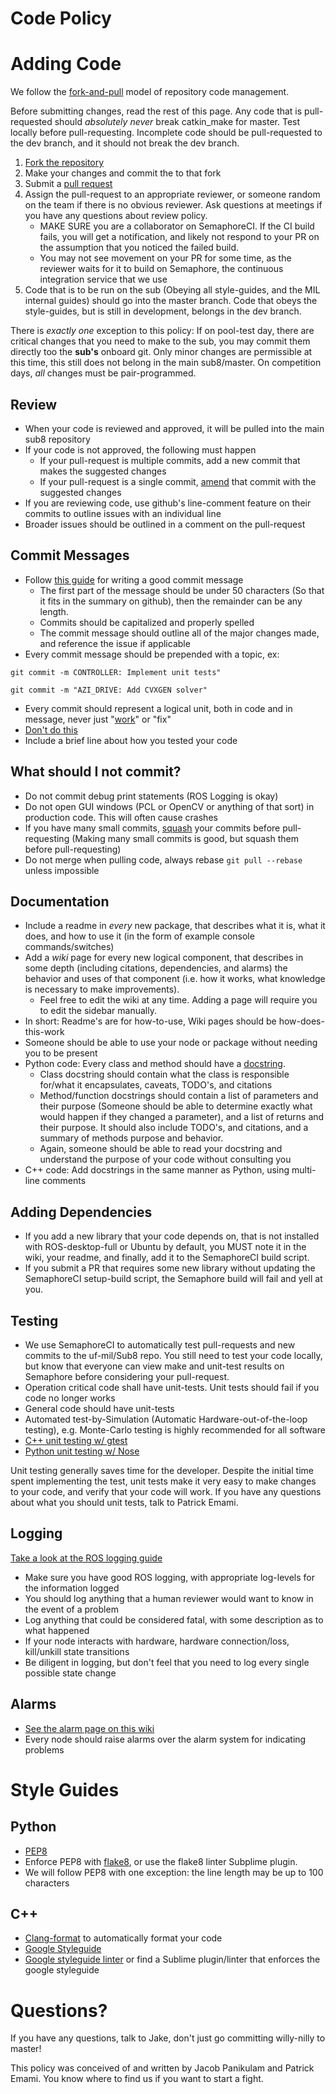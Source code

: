 Code Policy
===========

# Adding Code
We follow the [fork-and-pull](https://guides.github.com/activities/contributing-to-open-source/) model of repository code management. 

Before submitting changes, read the rest of this page. Any code that is pull-requested should *absolutely never* break catkin_make for master. Test locally before pull-requesting. Incomplete code should be pull-requested to the dev branch, and it should not break the dev branch.

1. [Fork the repository](https://help.github.com/articles/fork-a-repo/)
2. Make your changes and commit the to that fork
3. Submit a [pull request](https://help.github.com/articles/using-pull-requests/)
4. Assign the pull-request to an appropriate reviewer, or someone random on the team if there is no obvious reviewer. Ask questions at meetings if you have any questions about review policy.
    * MAKE SURE you are a collaborator on SemaphoreCI. If the CI build fails, you will get a notification, and likely not respond to your PR on the assumption that you noticed the failed build.
    * You may not see movement on your PR for some time, as the reviewer waits for it to build on Semaphore, the continuous integration service that we use
5. Code that is to be run on the sub (Obeying all style-guides, and the MIL internal guides) should go into the master branch. Code that obeys the style-guides, but is still in development, belongs in the dev branch.

There is *exactly one* exception to this policy:
If on pool-test day, there are critical changes that you need to make to the sub, you may commit them directly too the **sub's** onboard git. Only minor changes are permissible at this time, this still does not belong in the main sub8/master. On competition days, *all* changes must be pair-programmed.

## Review
* When your code is reviewed and approved, it will be pulled into the main sub8 repository
* If your code is not approved, the following must happen
    * If your pull-request is multiple commits, add a new commit that makes the suggested changes
    * If your pull-request is a single commit, [amend](https://www.atlassian.com/git/tutorials/rewriting-history/git-commit--amend) that commit with the suggested changes
* If you are reviewing code, use github's line-comment feature on their commits to outline issues with an individual line
* Broader issues should be outlined in a comment on the pull-request

## Commit Messages
* Follow [this guide](http://tbaggery.com/2008/04/19/a-note-about-git-commit-messages.html) for writing a good commit message
    * The first part of the message should be under 50 characters (So that it fits in the summary on github), then the remainder can be any length.
    * Commits should be capitalized and properly spelled
    * The commit message should outline all of the major changes made, and reference the issue if applicable
* Every commit message should be prepended with a topic, ex:

`git commit -m CONTROLLER: Implement unit tests"`

`git commit -m "AZI_DRIVE: Add CVXGEN solver"`

* Every commit should represent a logical unit, both in code and in message, never just "[work](https://github.com/uf-mil/SubjuGator/commits/master?page=4)" or "fix"
* [Don't do this](http://www.commitlogsfromlastnight.com/)
* Include a brief line about how you tested your code

## What should I not commit?
* Do not commit debug print statements (ROS Logging is okay)
* Do not open GUI windows (PCL or OpenCV or anything of that sort) in production code. This will often cause crashes
* If you have many small commits, [squash](http://stackoverflow.com/questions/5189560/squash-my-last-x-commits-together-using-git) your commits before pull-requesting (Making many small commits is good, but squash them before pull-requesting)
* Do not merge when pulling code, always rebase `git pull --rebase` unless impossible

## Documentation
* Include a readme in *every* new package, that describes what it is, what it does, and how to use it (in the form of example console commands/switches)
* Add a *wiki* page for every new logical component, that describes in some depth (including citations, dependencies, and alarms) the behavior and uses of that component (i.e. how it works, what knowledge is necessary to make improvements).
    * Feel free to edit the wiki at any time. Adding a page will require you to edit the sidebar manually.
* In short: Readme's are for how-to-use, Wiki pages should be how-does-this-work
* Someone should be able to use your node or package without needing you to be present
* Python code: Every class and method should have a [docstring](https://en.wikipedia.org/wiki/Docstring#Python). 
    * Class docstring should contain what the class is responsible for/what it encapsulates, caveats, TODO's, and citations
    * Method/function docstrings should contain a list of parameters and their purpose (Someone should be able to determine exactly what would happen if they changed a parameter), and a list of returns and their purpose. It should also include TODO's, and citations, and a summary of methods purpose and behavior.
    * Again, someone should be able to read your docstring and understand the purpose of your code without consulting you
* C++ code: Add docstrings in the same manner as Python, using multi-line comments

## Adding Dependencies
* If you add a new library that your code depends on, that is not installed with ROS-desktop-full or Ubuntu by default, you MUST note it in the wiki, your readme, and finally, add it to the SemaphoreCI build script. 
* If you submit a PR that requires some new library without updating the SemaphoreCI setup-build script, the Semaphore build will fail and yell at you.

## Testing
* We use SemaphoreCI to automatically test pull-requests and new commits to the uf-mil/Sub8 repo. You still need to test your code locally, but know that everyone can view make and unit-test results on Semaphore before considering your pull-request.
* Operation critical code shall have unit-tests. Unit tests should fail if you code no longer works
* General code should have unit-tests
* Automated test-by-Simulation (Automatic Hardware-out-of-the-loop testing), e.g. Monte-Carlo testing is highly recommended for all software
* [C++ unit testing w/ gtest](https://code.google.com/p/googletest/)
* [Python unit testing w/ Nose](https://nose.readthedocs.org/en/latest/)

Unit testing generally saves time for the developer. Despite the initial time spent implementing the test, unit tests make it very easy to make changes to your code, and verify that your code will work.
If you have any questions about what you should unit tests, talk to Patrick Emami.

## Logging
[Take a look at the ROS logging guide](http://wiki.ros.org/roscpp/Overview/Logging)
* Make sure you have good ROS logging, with appropriate log-levels for the information logged
* You should log anything that a human reviewer would want to know in the event of a problem
* Log anything that could be considered fatal, with some description as to what happened
* If your node interacts with hardware, hardware connection/loss, kill/unkill state transitions
* Be diligent in logging, but don't feel that you need to log every single possible state change

## Alarms
* [See the alarm page on this wiki](https://github.com/uf-mil/Sub8/wiki/System-Alarms)
* Every node should raise alarms over the alarm system for indicating problems

# Style Guides

## Python
* [PEP8](https://www.python.org/dev/peps/pep-0008/)
* Enforce PEP8 with [flake8](https://pypi.python.org/pypi/flake8), or use the flake8 linter Subplime plugin.
* We will follow PEP8 with one exception: the line length may be up to 100 characters

## C++ 
* [Clang-format](https://github.com/rosshemsley/SublimeClangFormat) to automatically format your code
* [Google Styleguide](https://google-styleguide.googlecode.com/svn/trunk/cppguide.html)
* [Google styleguide linter](https://google-styleguide.googlecode.com/svn/trunk/cpplint/cpplint.py) or find a Sublime plugin/linter that enforces the google styleguide


# Questions?

If you have any questions, talk to Jake, don't just go committing willy-nilly to master!

This policy was conceived of and written by Jacob Panikulam and Patrick Emami. You know where to find us if you want to start a fight.